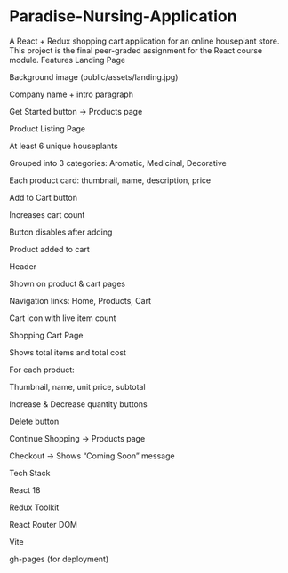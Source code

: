 # Paradise-Nursing-Application
A React + Redux shopping cart application for an online houseplant store.
This project is the final peer-graded assignment for the React course module.
 Features
Landing Page

Background image (public/assets/landing.jpg)

Company name + intro paragraph

Get Started button → Products page

Product Listing Page

At least 6 unique houseplants

Grouped into 3 categories: Aromatic, Medicinal, Decorative

Each product card: thumbnail, name, description, price

Add to Cart button

Increases cart count

Button disables after adding

Product added to cart

Header

Shown on product & cart pages

Navigation links: Home, Products, Cart

Cart icon with live item count

Shopping Cart Page

Shows total items and total cost

For each product:

Thumbnail, name, unit price, subtotal

Increase & Decrease quantity buttons

Delete button

Continue Shopping → Products page

Checkout → Shows “Coming Soon” message

 Tech Stack

React 18

Redux Toolkit

React Router DOM

Vite

gh-pages (for deployment)
